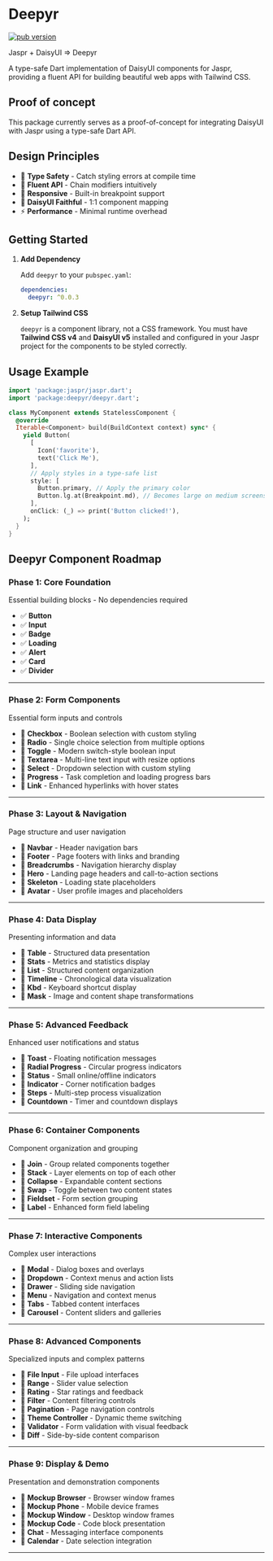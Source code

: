 # Deepyr

[![pub version](https://img.shields.io/pub/v/deepyr.svg)](https://pub.dev/packages/deepyr)

Jaspr + DaisyUI => Deepyr

A type-safe Dart implementation of DaisyUI components for Jaspr, providing a fluent API for building beautiful web apps with Tailwind CSS.

## Proof of concept

This package currently serves as a proof-of-concept for integrating DaisyUI with Jaspr using a type-safe Dart API.

## **Design Principles**

- 🎯 **Type Safety** - Catch styling errors at compile time
- 🔧 **Fluent API** - Chain modifiers intuitively
- 📱 **Responsive** - Built-in breakpoint support
- 🎨 **DaisyUI Faithful** - 1:1 component mapping
- ⚡ **Performance** - Minimal runtime overhead

## Getting Started

1. **Add Dependency**

    Add `deepyr` to your `pubspec.yaml`:

    ```yaml
    dependencies:
      deepyr: ^0.0.3
    ```

2. **Setup Tailwind CSS**

    `deepyr` is a component library, not a CSS framework. You must have **Tailwind CSS v4** and **DaisyUI v5** installed and configured in your Jaspr project for the components to be styled correctly.

## Usage Example

```dart
import 'package:jaspr/jaspr.dart';
import 'package:deepyr/deepyr.dart';

class MyComponent extends StatelessComponent {
  @override
  Iterable<Component> build(BuildContext context) sync* {
    yield Button(
      [
        Icon('favorite'),
        text('Click Me'),
      ],
      // Apply styles in a type-safe list
      style: [
        Button.primary, // Apply the primary color
        Button.lg.at(Breakpoint.md), // Becomes large on medium screens and up
      ],
      onClick: (_) => print('Button clicked!'),
    );
  }
}
```

## Deepyr Component Roadmap

### **Phase 1: Core Foundation**

Essential building blocks - No dependencies required

- ✅ **Button**
- ✅ **Input**
- ✅ **Badge**
- ✅ **Loading**
- ✅ **Alert**
- ✅ **Card**
- ✅ **Divider**

---

### **Phase 2: Form Components**

Essential form inputs and controls

- 🔲 **Checkbox** - Boolean selection with custom styling
- 🔲 **Radio** - Single choice selection from multiple options
- 🔲 **Toggle** - Modern switch-style boolean input
- 🔲 **Textarea** - Multi-line text input with resize options
- 🔲 **Select** - Dropdown selection with custom styling
- 🔲 **Progress** - Task completion and loading progress bars
- 🔲 **Link** - Enhanced hyperlinks with hover states

---

### **Phase 3: Layout & Navigation**

Page structure and user navigation

- 🔲 **Navbar** - Header navigation bars
- 🔲 **Footer** - Page footers with links and branding
- 🔲 **Breadcrumbs** - Navigation hierarchy display
- 🔲 **Hero** - Landing page headers and call-to-action sections
- 🔲 **Skeleton** - Loading state placeholders
- 🔲 **Avatar** - User profile images and placeholders

---

### **Phase 4: Data Display**

Presenting information and data

- 🔲 **Table** - Structured data presentation
- 🔲 **Stats** - Metrics and statistics display
- 🔲 **List** - Structured content organization
- 🔲 **Timeline** - Chronological data visualization
- 🔲 **Kbd** - Keyboard shortcut display
- 🔲 **Mask** - Image and content shape transformations

---

### **Phase 5: Advanced Feedback**

Enhanced user notifications and status

- 🔲 **Toast** - Floating notification messages
- 🔲 **Radial Progress** - Circular progress indicators
- 🔲 **Status** - Small online/offline indicators
- 🔲 **Indicator** - Corner notification badges
- 🔲 **Steps** - Multi-step process visualization
- 🔲 **Countdown** - Timer and countdown displays

---

### **Phase 6: Container Components**

Component organization and grouping

- 🔲 **Join** - Group related components together
- 🔲 **Stack** - Layer elements on top of each other
- 🔲 **Collapse** - Expandable content sections
- 🔲 **Swap** - Toggle between two content states
- 🔲 **Fieldset** - Form section grouping
- 🔲 **Label** - Enhanced form field labeling

---

### **Phase 7: Interactive Components**

Complex user interactions

- 🔲 **Modal** - Dialog boxes and overlays
- 🔲 **Dropdown** - Context menus and action lists
- 🔲 **Drawer** - Sliding side navigation
- 🔲 **Menu** - Navigation and context menus
- 🔲 **Tabs** - Tabbed content interfaces
- 🔲 **Carousel** - Content sliders and galleries

---

### **Phase 8: Advanced Components**

Specialized inputs and complex patterns

- 🔲 **File Input** - File upload interfaces
- 🔲 **Range** - Slider value selection
- 🔲 **Rating** - Star ratings and feedback
- 🔲 **Filter** - Content filtering controls
- 🔲 **Pagination** - Page navigation controls
- 🔲 **Theme Controller** - Dynamic theme switching
- 🔲 **Validator** - Form validation with visual feedback
- 🔲 **Diff** - Side-by-side content comparison

---

### **Phase 9: Display & Demo**

Presentation and demonstration components

- 🔲 **Mockup Browser** - Browser window frames
- 🔲 **Mockup Phone** - Mobile device frames
- 🔲 **Mockup Window** - Desktop window frames
- 🔲 **Mockup Code** - Code block presentation
- 🔲 **Chat** - Messaging interface components
- 🔲 **Calendar** - Date selection integration

---
